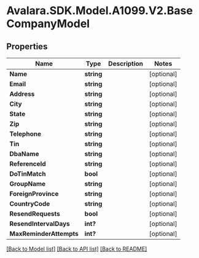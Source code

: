 # Avalara.SDK.Model.A1099.V2.BaseCompanyModel

## Properties

Name | Type | Description | Notes
------------ | ------------- | ------------- | -------------
**Name** | **string** |  | [optional] 
**Email** | **string** |  | [optional] 
**Address** | **string** |  | [optional] 
**City** | **string** |  | [optional] 
**State** | **string** |  | [optional] 
**Zip** | **string** |  | [optional] 
**Telephone** | **string** |  | [optional] 
**Tin** | **string** |  | [optional] 
**DbaName** | **string** |  | [optional] 
**ReferenceId** | **string** |  | [optional] 
**DoTinMatch** | **bool** |  | [optional] 
**GroupName** | **string** |  | [optional] 
**ForeignProvince** | **string** |  | [optional] 
**CountryCode** | **string** |  | [optional] 
**ResendRequests** | **bool** |  | [optional] 
**ResendIntervalDays** | **int?** |  | [optional] 
**MaxReminderAttempts** | **int?** |  | [optional] 

[[Back to Model list]](../../../README.md#documentation-for-models) [[Back to API list]](../../../README.md#documentation-for-api-endpoints) [[Back to README]](../../../README.md)

